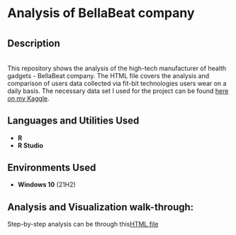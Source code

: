 <h1>Analysis of BellaBeat company<h1>

<h2>Description</h2>
<br /> This repository shows the analysis of the high-tech manufacturer of health gadgets - BellaBeat company. The HTML file covers the analysis and comparison of users data collected via fit-bit technologies users wear on a daily basis. The necessary data set I used for the project can be found <a href="https://www.kaggle.com/datasets/shokirjonotamirzaev/bellabeat-marketing-analysis">here on my Kaggle</a>.
<br />

<h2>Languages and Utilities Used</h2>

- <b>R </b> 
- <b>R Studio</b>

<h2>Environments Used </h2>

- <b>Windows 10</b> (21H2)

<h2>Analysis and Visualization walk-through:</h2>

<p align="left">
Step-by-step analysis can be through this<a href="https://github.com/miracle99shoh/BellaBeat_analysis_on_RStudio/blob/main/case_study_2_bellabeat_html_file.html">HTML file</a>
<br />
